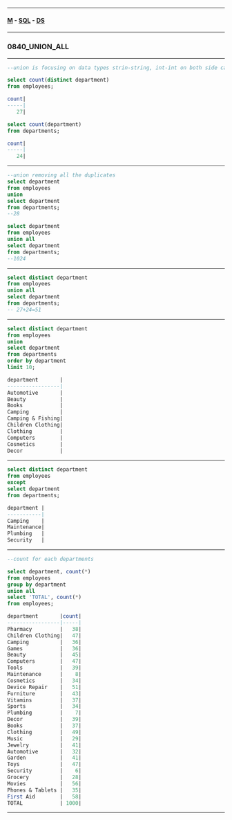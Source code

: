 
---

#### [M](https://github.com/ttltrk/TTT/blob/master/menu.md) - [SQL](https://github.com/ttltrk/TTT/blob/master/SQL/SQL.md) - [DS](https://github.com/ttltrk/TTT/blob/master/SQL/DS/DS.md)

---

### 0840_UNION_ALL

---

```sql
--union is focusing on data types strin-string, int-int on both side can work

select count(distinct department) 
from employees;

count|
-----|
   27|
```

```sql
select count(department) 
from departments;

count|
-----|
   24|
```

---

```sql
--union removing all the duplicates 
select department
from employees
union
select department
from departments; 
--28
```

```sql
select department
from employees
union all
select department
from departments; 
--1024
```

---

```sql
select distinct department
from employees
union all
select department
from departments; 
-- 27+24=51
```

---

```sql
select distinct department
from employees
union 
select department
from departments
order by department
limit 10; 

department       |
-----------------|
Automotive       |
Beauty           |
Books            |
Camping          |
Camping & Fishing|
Children Clothing|
Clothing         |
Computers        |
Cosmetics        |
Decor            |
```

---

```sql
select distinct department
from employees
except 
select department
from departments;

department |
-----------|
Camping    |
Maintenance|
Plumbing   |
Security   |
```

---

```sql
--count for each departments

select department, count(*)
from employees
group by department
union all 
select 'TOTAL', count(*)
from employees;

department       |count|
-----------------|-----|
Pharmacy         |   38|
Children Clothing|   47|
Camping          |   36|
Games            |   36|
Beauty           |   45|
Computers        |   47|
Tools            |   39|
Maintenance      |    8|
Cosmetics        |   34|
Device Repair    |   51|
Furniture        |   43|
Vitamins         |   37|
Sports           |   34|
Plumbing         |    7|
Decor            |   39|
Books            |   37|
Clothing         |   49|
Music            |   29|
Jewelry          |   41|
Automotive       |   32|
Garden           |   41|
Toys             |   47|
Security         |    6|
Grocery          |   28|
Movies           |   56|
Phones & Tablets |   35|
First Aid        |   58|
TOTAL            | 1000|
```

---